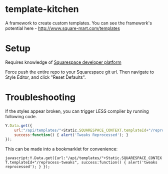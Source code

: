 # template-kitchen
A framework to create custom templates. You can see the framework's potential here - http://www.square-mart.com/templates


# Setup
Requires knowledge of [Squarespace developer platform](http://developers.squarespace.com/overview)

Force push the entire repo to your Squarespace git url. Then navigate to Style Editor, and click "Reset Defaults".



# Troubleshooting
If the styles appear broken, you can trigger LESS compiler by running following code.

```javascript
Y.Data.get({
	url:"/api/templates/"+Static.SQUARESPACE_CONTEXT.templateId+"/reprocess-tweaks", 
	success:function() { alert('Tweaks Reprocessed'); } 
});
```

This can be made into a bookmarklet for convenience:

`javascript:Y.Data.get({url:"/api/templates/"+Static.SQUARESPACE_CONTEXT.templateId+"/reprocess-tweaks", success:function() { alert('tweaks reprocessed'); } });`

